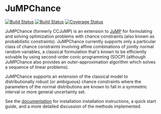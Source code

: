 # JuMPChance

[![Build Status](https://travis-ci.org/mlubin/JuMPChance.jl.svg?branch=master)](https://travis-ci.org/mlubin/JuMPChance.jl)
[![Build Status](https://ci.appveyor.com/api/projects/status/github/mlubin/JuMPChance.jl?branch=master&svg=true)](https://ci.appveyor.com/project/mlubin/jumpchance-jl/branch/master)
[![Coverage Status](https://img.shields.io/coveralls/mlubin/JuMPChance.jl.svg)](https://coveralls.io/r/mlubin/JuMPChance.jl?branch=master)

JuMPChance (formerly CCJuMP) is an extension to [JuMP](https://github.com/JuliaOpt/JuMP.jl) for formulating and solving optimization problems with chance constraints (also known as probabilistic constraints). JuMPChance currently supports only a particular class of chance constraints involving affine combinations of jointly normal random variables, a classical formulation that's known to be efficiently solvable by using second-order conic programming (SOCP) (although JuMPChance also provides an outer-approximation algorithm which solves a sequence of linear problems).

JuMPChance supports an extension of the classical model to distributionally robust (or ambiguous) chance constraints where the parameters of the normal distributions are known to fall in a symmetric interval or more general uncertainty set.

See the [documentation](http://jumpchance.readthedocs.org/) for installation installation instructions, a quick start guide, and a more detailed discussion of the methods implemented.
